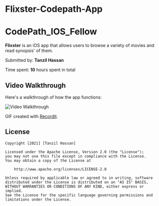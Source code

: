 # Flixster-Codepath-App
# CodePath_IOS_Fellow

**Flixster** is an iOS app that allows users to browse a variety of movies and read synopsis' of them.

Submitted by: **Tanzil Hassan**

Time spent: **10** hours spent in total  


## Video Walkthrough

Here's a walkthrough of how the app functions:

<img src='https://recordit.co/vDVxeFqPNN.gif' title='Video Walkthrough' width='' alt='Video Walkthrough' />

GIF created with [Recordit](https://recordit.co).


## License

    Copyright [2021] [Tanzil Hassan]

    Licensed under the Apache License, Version 2.0 (the "License");
    you may not use this file except in compliance with the License.
    You may obtain a copy of the License at

        http://www.apache.org/licenses/LICENSE-2.0

    Unless required by applicable law or agreed to in writing, software
    distributed under the License is distributed on an "AS IS" BASIS,
    WITHOUT WARRANTIES OR CONDITIONS OF ANY KIND, either express or implied.
    See the License for the specific language governing permissions and
    limitations under the License.
